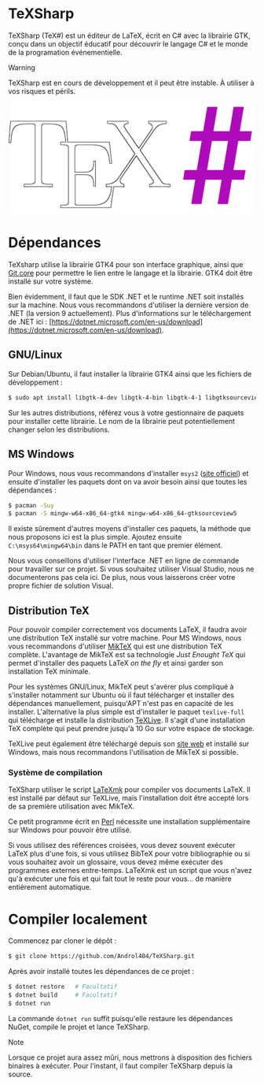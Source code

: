 # TeXSharp

TeXSharp (TeX#) est un éditeur de LaTeX, écrit en C# avec la librairie GTK, conçu dans un objectif éducatif pour découvrir le langage C# et le monde de la programation événementielle.

> [!WARNING]
> TeXSharp est en cours de développement et il peut être instable. À utiliser à vos risques et périls.

![Logo de TeXSharp](https://raw.githubusercontent.com/Androl404/TeXSharp/refs/heads/main/assets/logo/logo_dark_fg_stoke.png)

# Dépendances

TeXsharp utilise la librairie GTK4 pour son interface graphique, ainsi que [Git.core](https://gircore.github.io/) pour permettre le lien entre le langage et la librairie. GTK4 doit être installé sur votre système.

Bien évidemment, il faut que le SDK .NET et le runtime .NET soit installés sur la machine. Nous vous recommandons d'utiliser la dernière version de .NET (la version 9 actuellement). Plus d'informations sur le téléchargement de .NET ici : [https://dotnet.microsoft.com/en-us/download](https://dotnet.microsoft.com/en-us/download).

## GNU/Linux

Sur Debian/Ubuntu, il faut installer la librairie GTK4 ainsi que les fichiers de développement :
```sh
$ sudo apt install libgtk-4-dev libgtk-4-bin libgtk-4-1 libgtksourceview-5-0
```

Sur les autres distributions, référez vous à votre gestionnaire de paquets pour installer cette librairie. Le nom de la librairie peut potentiellement changer selon les distributions.

## MS Windows

Pour Windows, nous vous recommandons d'installer `msys2` ([site officiel](https://www.msys2.org/)) et ensuite d'installer les paquets dont on va avoir besoin ainsi que toutes les dépendances :

```sh
$ pacman -Suy
$ pacman -S mingw-w64-x86_64-gtk4 mingw-w64-x86_64-gtksourceview5
```

Il existe sûrement d'autres moyens d'installer ces paquets, la méthode que nous proposons ici est la plus simple. Ajoutez ensuite `C:\msys64\mingw64\bin` dans le PATH en tant que premier élément.

Nous vous conseillons d'utiliser l'interface .NET en ligne de commande pour travailler sur ce projet. Si vous souhaitez utiliser Visual Studio, nous ne documenterons pas cela ici. De plus, nous vous laisserons créer votre propre fichier de solution Visual.

## Distribution TeX

Pour pouvoir compiler correctement vos documents LaTeX, il faudra avoir une distribution TeX installé sur votre machine. Pour MS Windows, nous vous recommandons d'utiliser [MikTeX](https://miktex.org/) qui est une distribution TeX complète. L'avantage de MikTeX est sa technologie _Just Enought TeX_ qui permet d'installer des paquets LaTeX _on the fly_ et ainsi garder son installation TeX minimale.

Pour les systèmes GNU/Linux, MikTeX peut s'avérer plus compliqué à s'installer notamment sur Ubuntu où il faut télécharger et installer des dépendances manuellement, puisqu'APT n'est pas en capacité de les installer. L'alternative la plus simple est d'installer le paquet `texlive-full` qui télécharge et installe la distribution [TeXLive](https://tug.org/texlive/). Il s'agit d'une installation TeX complète qui peut prendre jusqu'à 10 Go sur votre espace de stockage.

TeXLive peut également être téléchargé depuis son [site web](https://tug.org/texlive/) et installé sur Windows, mais nous recommandons l'utilisation de MikTeX si possible.

### Système de compilation

TeXSharp utiliser le script [LaTeXmk](https://mgeier.github.io/latexmk.html) pour compiler vos documents LaTeX. Il est installé par défaut sur TeXLive, mais l'installation doit être accepté lors de sa première utilisation avec MikTeX.

Ce petit programme écrit en [Perl](https://www.perl.org/) nécessite une installation supplémentaire sur Windows pour pouvoir être utilisé.

Si vous utilisez des références croisées, vous devez souvent exécuter LaTeX plus d'une fois, si vous utilisez BibTeX pour votre bibliographie ou si vous souhaitez avoir un glossaire, vous devez même exécuter des programmes externes entre-temps. LaTeXmk est un script que vous n'avez qu'à exécuter une fois et qui fait tout le reste pour vous... de manière entièrement automatique.

# Compiler localement

Commencez par cloner le dépôt :

```sh
$ git clone https://github.com/Androl404/TeXSharp.git
```

Après avoir installé toutes les dépendances de ce projet :

```sh
$ dotnet restore   # Facultatif
$ dotnet build     # Facultatif
$ dotnet run
```

La commande `dotnet run` suffit puisqu'elle restaure les dépendances NuGet, compile le projet et lance TeXSharp.

> [!NOTE]
> Lorsque ce projet aura assez mûri, nous mettrons à disposition des fichiers binaires à exécuter. Pour l'instant, il faut compiler TeXSharp depuis la source.
